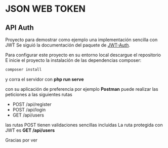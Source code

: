 # JSON WEB TOKEN
## API Auth

Proyecto para demostrar como ejemplo una implementación sencilla con JWT
Se siguió la documentación del paquete de [JWT-Auth](http://https://jwt-auth.readthedocs.io/en/develop/ "JWT-Auth").

Para configurar este proyecto en su entorno local descargue el repositorio
E inicie el proyecto la instalación de las dependencias composer:

```bash
composer install
```

y corra el servidor con **php run serve**

con su aplicación de preferencia por ejemplo **Postman** puede realizar las peticiones a las siguientes rutas

- POST	/api/register
- POST	/api/login
- GET	/api/users

las rutas POST tienen validaciones sencillas incluidas
La ruta protegida con JWT es **GET /api/users**

Gracias por ver
